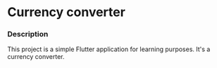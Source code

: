 # Currency converter
### Description

This project is a simple Flutter application for learning purposes. It's a currency converter.
